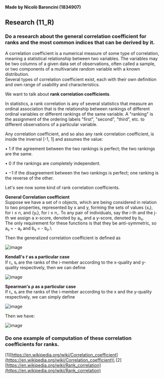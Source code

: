 **Made by Nicolò Baroncini (1834907)**

## Research (11_R)
### Do a research about the general correlation coefficient for ranks and the most common indices that can be derived by it.
A correlation coefficient is a numerical measure of some type of correlation, meaning a statistical relationship between two variables. The variables may be two columns of a given data set of observations, often called a sample, or two components of a multivariate random variable with a known distribution.\
Several types of correlation coefficient exist, each with their own definition and own range of usability and characteristics.

We want to talk about **rank correlation coefficients**.

In statistics, a rank correlation is any of several statistics that measure an ordinal association that is the relationship between rankings of different ordinal variables or different rankings of the same variable. A "ranking" is the assignment of the ordering labels "first", "second", "third", etc. to different observations of a particular variable.

Any correlation coefficient, and so also any rank correlation coefficient, is inside the inverval [-1, 1] and assumes the value:

• 1 if the agreement between the two rankings is perfect; the two rankings are the same.

• 0 if the rankings are completely independent.

• −1 if the disagreement between the two rankings is perfect; one ranking is the reverse of the other.

Let's see now some kind of rank correlation coefficients.

**General Correlation coefficient**\
Suppose we have a set of n objects, which are being considered in relation to two properties, represented by x and y, forming the sets of values {xᵢ}, for i ≤ n, and {yᵢ}, for i ≤ n,. To any pair of individuals, say the i-th and the j-th we assign a x-score, denoted by aᵢⱼ, and a y-score, denoted by bᵢⱼ.\
The only requirement for these functions is that they be anti-symmetric, so aᵢⱼ = - aⱼᵢ and bᵢⱼ = - bⱼᵢ.\

Then the generalized correlation coefficient is defined as

![image](https://user-images.githubusercontent.com/78324346/142158659-c0318ff2-4587-4889-b18f-c6e2e0c7e05f.png)

**Kendall's 𝜏 as a particular case**\
If rᵢ, sᵢ are the ranks of the i-member according to the x-quality and y-quality respectively, then we can define

![image](https://user-images.githubusercontent.com/78324346/142159450-a8c3f5d9-11bf-47f8-ac73-e49d4d92a697.png)

**Spearman's ρ as a particular case**\
If rᵢ, sᵢ are the ranks of the i-member according to the x and the y-quality respectively, we can simply define

![image](https://user-images.githubusercontent.com/78324346/142159587-8837eb29-23b7-4373-aa59-746a7c0a6061.png)

Then we have:

![image](https://user-images.githubusercontent.com/78324346/142159637-6f2391b5-7f22-4104-a2cc-1303ba148d39.png)


### Do one example of computation of these correlation coefficients for ranks.

[1][https://en.wikipedia.org/wiki/Correlation_coefficient](https://en.wikipedia.org/wiki/Correlation_coefficient)\
[2][https://en.wikipedia.org/wiki/Rank_correlation](https://en.wikipedia.org/wiki/Rank_correlation)
